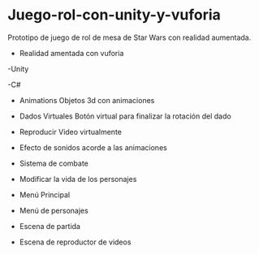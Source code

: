# Juego-rol-con-unity-y-vuforia

Prototipo de juego de rol de mesa de Star Wars con realidad aumentada.

- Realidad amentada con vuforia

-Unity

-C#

- Animations
Objetos 3d con animaciones 

- Dados Virtuales
Botón virtual para finalizar la rotación del dado

- Reproducir Video virtualmente

- Efecto de sonidos acorde a las animaciones

- Sistema de combate

- Modificar la vida de los personajes

- Menú Principal

- Menú de personajes

- Escena de partida

- Escena de reproductor de videos

